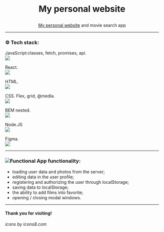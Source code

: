 # <p align="center">My personal website</p>

<p align="center"><a href="https://malykhs-diplom.nomoredomains.work/">My personal website</a> and movie search app</p>

---

 ### ⚙️  Tech stack:
JavaScript:classes, fetch, promises, api.  
<img src="https://img.icons8.com/color/38/000000/javascript--v1.png"/>

React.  
 <img src="https://img.icons8.com/ultraviolet/38/000000/react--v1.png"/>  

HTML.  
 <img src="https://img.icons8.com/color/36/000000/html-5--v1.png"/>  
 
 CSS. Flex, grid, @media.  
 <img src="https://img.icons8.com/color/36/000000/css3.png"/>  

 BEM nested.  
 <img src="https://img.icons8.com/office/30/000000/plugin.png"/>

 Node.JS  
 <img src="https://img.icons8.com/color/38/000000/nodejs.png"/>
 
Figma.  
 <img src="https://img.icons8.com/color/32/000000/figma--v1.png"/>

---

### ![Functional](https://img.icons8.com/ios-glyphs/25/000000/mechanistic-analysis.png) App functionality:

- loading user data and photos from the server; 
- editing data in the user profile;
- registering and authorizing the user through localStorage;
- saving data to localStorage;
- the ability to add films into favorite;
- opening / closing modal windows.

---

#### Thank you for visiting!  
_icons by icons8.com_
